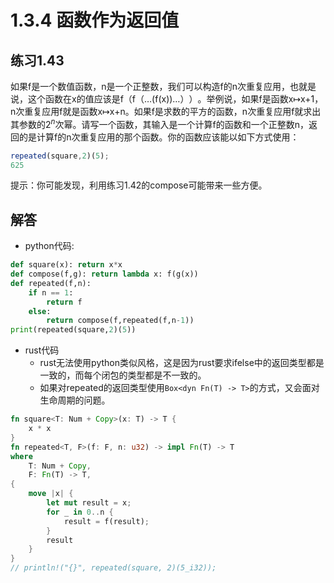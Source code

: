 # 1.3.4 函数作为返回值
## 练习1.43
如果f是一个数值函数，n是一个正整数，我们可以构造f的n次重复应用，也就是说，这个函数在x的值应该是f（f（…(f(x))…）​）​。举例说，如果f是函数x↦x+1，n次重复应用f就是函数x↦x+n。如果f是求数的平方的函数，n次重复应用f就求出其参数的$2^n$次幂。请写一个函数，其输入是一个计算f的函数和一个正整数n，返回的是计算f的n次重复应用的那个函数。你的函数应该能以如下方式使用：
```javascript
repeated(square,2)(5);
625
```
提示：你可能发现，利用练习1.42的compose可能带来一些方便。

## 解答
* python代码:
```python
def square(x): return x*x 
def compose(f,g): return lambda x: f(g(x))
def repeated(f,n): 
    if n == 1:
        return f
    else: 
        return compose(f,repeated(f,n-1))
print(repeated(square,2)(5))
```
* rust代码
    * rust无法使用python类似风格，这是因为rust要求ifelse中的返回类型都是一致的，而每个闭包的类型都是不一致的。
    * 如果对repeated的返回类型使用`Box<dyn Fn(T) -> T>`的方式，又会面对生命周期的问题。
```rust
fn square<T: Num + Copy>(x: T) -> T {
    x * x
}
fn repeated<T, F>(f: F, n: u32) -> impl Fn(T) -> T
where
    T: Num + Copy,
    F: Fn(T) -> T,
{
    move |x| {
        let mut result = x;
        for _ in 0..n {
            result = f(result);
        }
        result
    }
}
// println!("{}", repeated(square, 2)(5_i32));
```